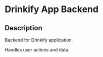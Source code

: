 # Drinkify App Backend

## Description

Backend for Drinkify application.

Handles user actions and data.

